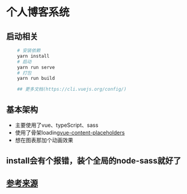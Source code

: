 # 个人博客系统

## 启动相关
``` bash
    # 安装依赖
    yarn install
    # 启动
    yarn run serve
    # 打包
    yarn run build

    ## 更多文档(https://cli.vuejs.org/config/)
```

## 基本架构
- 主要使用了vue、typeScript、sass
- 使用了骨架loading[vue-content-placeholders](https://github.com/michalsnik/vue-content-placeholders)
- 想在图表那加个动画效果

## install会有个报错，装个全局的node-sass就好了

## [参考来源](https://juejin.im/post/5c0d2622e51d4529ee234272)
